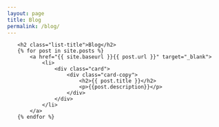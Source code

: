 ```yaml
---
layout: page
title: Blog
permalink: /blog/
---
```


<ul class="blog-list">

	<h2 class="list-title">Blog</h2>
	{% for post in site.posts %}
		<a href="{{ site.baseurl }}{{ post.url }}" target="_blank">
		  	<li>
		  		<div class="card">
		  			<div class="card-copy">
						<h2>{{ post.title }}</h2>
						<p>{{post.description}}</p>
					</div>
				</div>
		  	</li>
	  	</a>
	{% endfor %}

</ul>
